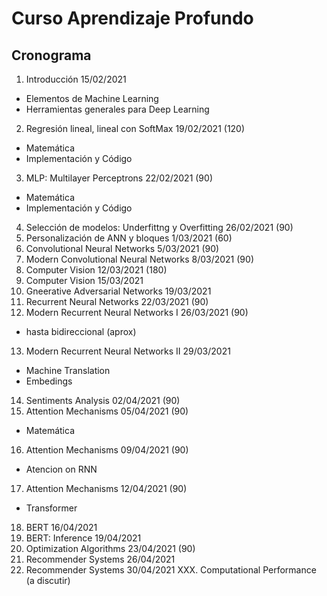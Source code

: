 # Curso Aprendizaje Profundo
## Cronograma

1. Introducción 15/02/2021
  * Elementos de Machine Learning
  * Herramientas generales para Deep Learning 
2. Regresión lineal, lineal con SoftMax 19/02/2021 (120)
  * Matemática 
  * Implementación y Código 
3. MLP: Multilayer Perceptrons 22/02/2021 (90)
  * Matemática
  * Implementación y Código
4. Selección de modelos: Underfittng y Overfitting 26/02/2021 (90)
5. Personalización de ANN y bloques 1/03/2021 (60)
6. Convolutional Neural Networks 5/03/2021 (90)
7. Modern Convolutional Neural Networks 8/03/2021 (90)
8. Computer Vision 12/03/2021 (180)
9. Computer Vision 15/03/2021
10. Gneerative Adversarial Networks 19/03/2021
11. Recurrent Neural Networks 22/03/2021                  (90)
12. Modern Recurrent Neural Networks I 26/03/2021         (90)
  * hasta bidireccional (aprox)
13. Modern Recurrent Neural Networks II 29/03/2021
  * Machine Translation
  * Embedings
14. Sentiments Analysis  02/04/2021 (90)
15. Attention Mechanisms 05/04/2021 (90)
  * Matemática
16. Attention Mechanisms 09/04/2021 (90)
  * Atencion on RNN
17. Attention Mechanisms 12/04/2021 (90)
  * Transformer
18. BERT 16/04/2021
19. BERT: Inference 19/04/2021
20. Optimization Algorithms 23/04/2021 (90)
21. Recommender Systems 26/04/2021
22. Recommender Systems 30/04/2021
XXX. Computational Performance (a discutir)

